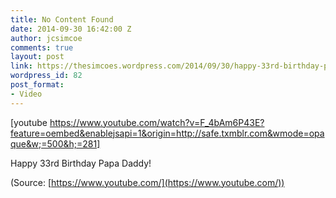 ```yaml
---
title: No Content Found
date: 2014-09-30 16:42:00 Z
author: jcsimcoe
comments: true
layout: post
link: https://thesimcoes.wordpress.com/2014/09/30/happy-33rd-birthday-papa-daddy/
wordpress_id: 82
post_format:
- Video
---
```


[youtube https://www.youtube.com/watch?v=F_4bAm6P43E?feature=oembed&enablejsapi=1&origin=http://safe.txmblr.com&wmode=opaque&w;=500&h;=281]


Happy 33rd Birthday Papa Daddy!

(Source: [https://www.youtube.com/](https://www.youtube.com/))
